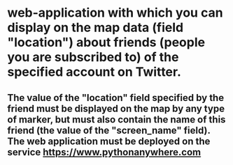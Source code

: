 # web-application with which you can display on the map data (field "location") about friends (people you are subscribed to) of the specified account on Twitter.

## The value of the "location" field specified by the friend must be displayed on the map by any type of marker, but must also contain the name of this friend (the value of the "screen_name" field). The web application must be deployed on the service https://www.pythonanywhere.com
